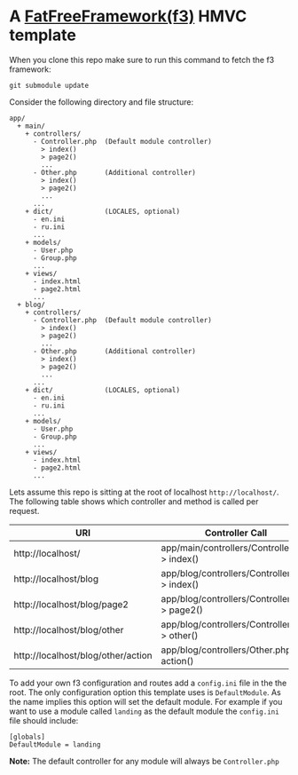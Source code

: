 A [FatFreeFramework(f3)](http://fatfreeframework.com/) HMVC template
=======

When you clone this repo make sure to run this command to fetch the f3 framework:
```
git submodule update
```

Consider the following directory and file structure:
```
app/
  + main/
    + controllers/
      - Controller.php  (Default module controller)
        > index()
        > page2()
        ...
      - Other.php       (Additional controller)
        > index()
        > page2()
        ...
      ...
    + dict/             (LOCALES, optional)
      - en.ini
      - ru.ini
      ...
    + models/
      - User.php
      - Group.php
      ...
    + views/
      - index.html
      - page2.html
      ...
  + blog/
    + controllers/
      - Controller.php  (Default module controller)
        > index()
        > page2()
        ...
      - Other.php       (Additional controller)
        > index()
        > page2()
        ...
      ...
    + dict/             (LOCALES, optional)
      - en.ini
      - ru.ini
      ...
    + models/
      - User.php
      - Group.php
      ...
    + views/
      - index.html
      - page2.html
      ...
```

Lets assume this repo is sitting at the root of localhost `http://localhost/`. The following table shows which controller and method is called per request.

<table>
	<thead>
		<tr>
			<th>URI</th>
			<th>Controller Call</th>
		</tr>
	</thead>
	<tbody>
		<tr>
			<td>http://localhost/</td>
			<td>app/main/controllers/Controller.php > index()</td>
		</tr>
		<tr>
			<td>http://localhost/blog</td>
			<td>app/blog/controllers/Controller.php > index()</td>
		</tr>
		<tr>
			<td>http://localhost/blog/page2</td>
			<td>app/blog/controllers/Controller.php > page2()</td>
		</tr>
		<tr>
			<td>http://localhost/blog/other</td>
			<td>app/blog/controllers/Controller.php > other()</td>
		</tr>
		<tr>
			<td>http://localhost/blog/other/action</td>
			<td>app/blog/controllers/Other.php > action()</td>
		</tr>
	</tbody>
</table>

To add your own f3 configuration and routes add a `config.ini` file in the the root. The only configuration option this template uses is `DefaultModule`. As the name implies this option will set the default module. For example if you want to use a module called `landing` as the default module the `config.ini` file should include:

```
[globals]
DefaultModule = landing
```

**Note:** The default controller for any module will always be `Controller.php`